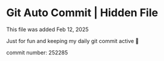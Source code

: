 # Git Auto Commit | Hidden File

This file was added Feb 12, 2025

Just for fun and keeping my daily git commit active 🤪

commit number: 252285
